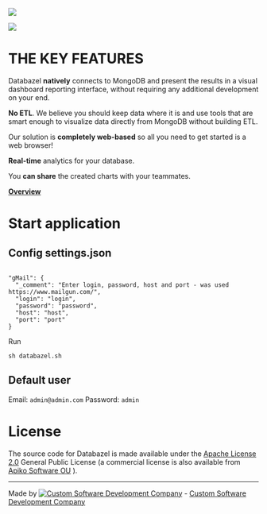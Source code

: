 ![](https://s3-eu-west-1.amazonaws.com/jssolutions/databazel/imgs/databazel_logo_big.jpg)

![](https://s3-eu-west-1.amazonaws.com/jssolutions/databazel/imgs/bg_databazel.png)

# THE KEY FEATURES

Databazel <b>natively</b> connects to MongoDB and present the results in a visual dashboard reporting interface, without requiring any additional development on your end.

<b>No ETL</b>. We believe you should keep data where it is and use tools that are smart enough to visualize data directly from MongoDB without building ETL.

Our solution is <b>completely web-based</b> so all you need to get started is a web browser!

<b>Real-time</b> analytics for your database.

You <b>can share</b> the created charts with your teammates.

<b>[Overview](https://github.com/JSSolutions/Databazel/blob/master/docs/OVERVIEW.md)</b>

# Start application

## Config settings.json

```

"gMail": {
  "_comment": "Enter login, password, host and port - was used https://www.mailgun.com/",
  "login": "login",
  "password": "password",
  "host": "host",
  "port": "port"
}

```

Run

`sh databazel.sh`

## Default user

Email: `admin@admin.com`
Password: `admin`

# License 

The source code for Databazel is made available under the [Apache License 2.0](https://www.apache.org/licenses/LICENSE-2.0.html) General Public License (a commercial license is also available from [Apiko Software OU](https://jssolutionsdev.com/) ).

-------------

Made by [![Custom Software Development Company](https://s3-eu-west-1.amazonaws.com/jssolutions/github/jss_xs.png)](http://jssolutionsdev.com/?github=Databazel) - [Custom Software Development Company](http://jssolutionsdev.com/?github=Databazel)
